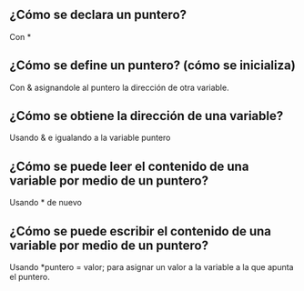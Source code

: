 ## ¿Cómo se declara un puntero?
Con *
## ¿Cómo se define un puntero? (cómo se inicializa)
Con & asignandole al puntero la dirección de otra variable.
## ¿Cómo se obtiene la dirección de una variable?
Usando & e igualando a la variable puntero
## ¿Cómo se puede leer el contenido de una variable por medio de un puntero?
Usando * de nuevo
## ¿Cómo se puede escribir el contenido de una variable por medio de un puntero?
Usando *puntero = valor; para asignar un valor a la variable a la que apunta el puntero.
